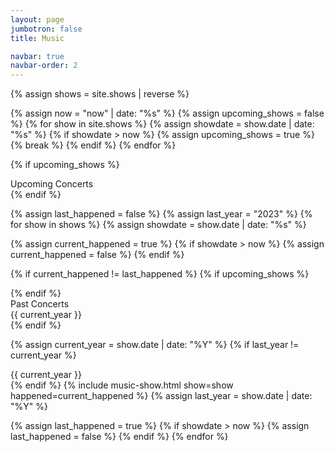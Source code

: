 ```yaml
---
layout: page
jumbotron: false
title: Music

navbar: true
navbar-order: 2
---
```


{% assign shows = site.shows | reverse %}

<!-- first, check if there are any upcoming shows -->
{% assign now = "now" | date: "%s" %}
{% assign upcoming_shows = false %}
{% for show in site.shows %}
  {% assign showdate = show.date | date: "%s" %}
  {% if showdate > now %}
    {% assign upcoming_shows = true %}
    {% break %}
  {% endif %}
{% endfor %}

{% if upcoming_shows %}
<div class="show-label upcoming">Upcoming Concerts</div>
<div class="music-shows">
{% endif %}

{% assign last_happened = false %}
{% assign last_year     = "2023" %}
{% for show in shows %}
  {% assign showdate = show.date | date: "%s" %}

  {% assign current_happened = true %}
  {% if showdate > now %}
    {% assign current_happened = false %}
  {% endif %}

  {% if current_happened != last_happened %}
{% if upcoming_shows %}
</div>
{% endif %}
<div class="show-label past">Past Concerts</div>
<div class="show-label year">{{ current_year }}</div>
<div class="music-shows">
  {% endif %}

  {% assign current_year = show.date | date: "%Y" %}
  {% if last_year != current_year %}
</div>
<div class="show-label year">{{ current_year }}</div>
<div class="music-shows">
  {% endif %}
  {% include music-show.html show=show happened=current_happened %}
  {% assign last_year = show.date | date: "%Y" %}

  {% assign last_happened = true %}
  {% if showdate > now %}
    {% assign last_happened = false %}
  {% endif %}
{% endfor %}

</div>